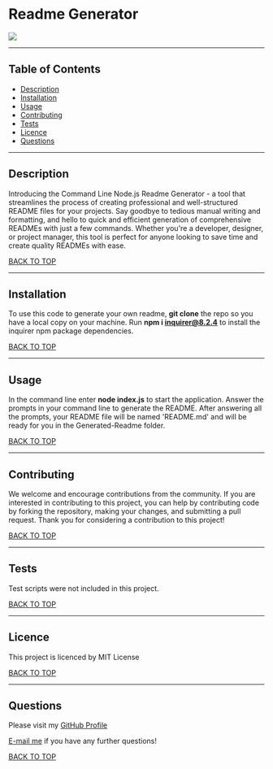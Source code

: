 # Readme Generator
<img src="https://img.shields.io/github/license/teriannephillips/Readme-Generator">

---
## Table of Contents
* [Description](#description)
* [Installation](#installation)
* [Usage](#usage)
* [Contributing](#contributing)
* [Tests](#tests)
* [Licence](#licence)
* [Questions](#questions)

---
## Description
Introducing the Command Line Node.js Readme Generator - a tool that streamlines the process of creating professional and well-structured README files for your projects. Say goodbye to tedious manual writing and formatting, and hello to quick and efficient generation of comprehensive READMEs with just a few commands. Whether you're a developer, designer, or project manager, this tool is perfect for anyone looking to save time and create quality READMEs with ease.

[BACK TO TOP](#top)

---
## Installation
To use this code to generate your own readme, **git clone** the repo so you have a local copy on your machine. Run **npm i inquirer@8.2.4** to install the inquirer npm package dependencies.

[BACK TO TOP](#top)

---
## Usage
In the command line enter **node index.js** to start the application. Answer the prompts in your command line to generate the README. After answering all the prompts, your README file will be named 'README.md' and will be ready for you in the Generated-Readme folder.

[BACK TO TOP](#top)

---
## Contributing
We welcome and encourage contributions from the community. If you are interested in contributing to this project, you can help by contributing code by forking the repository, making your changes, and submitting a pull request. Thank you for considering a contribution to this project!

[BACK TO TOP](#top)

---
## Tests
Test scripts were not included in this project.

[BACK TO TOP](#top)

---
## Licence
This project is licenced by MIT License

[BACK TO TOP](#top)

---
## Questions
Please visit my [GitHub Profile](https://github.com/teriannephillips)

[E-mail me](mailto:phillips.terianne@gmail.com) if you have any further questions!

[BACK TO TOP](#top)
  